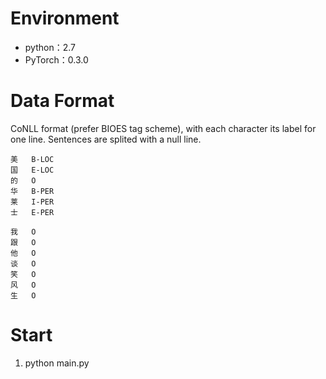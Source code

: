 # Environment

* python：2.7
* PyTorch：0.3.0

# Data Format

CoNLL format (prefer BIOES tag scheme), with each character its label for one line. Sentences are splited with a null line. 

```
美	B-LOC
国	E-LOC
的	O
华	B-PER
莱	I-PER
士	E-PER

我	O
跟	O
他	O
谈	O
笑	O
风	O
生	O 
```

#  Start

1. python main.py